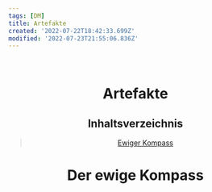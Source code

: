 ```yaml
---
tags: [DM]
title: Artefakte
created: '2022-07-22T18:42:33.699Z'
modified: '2022-07-23T21:55:06.836Z'
---
```


<div class="meta_for_parser tablespecs" style="visibility:hidden">Artefakte</div>
<div class="myWrapper" markdown="1" align="center">

# Artefakte
    
## Inhaltsverzeichnis

<div class="nav">

> [Ewiger Kompass](#1)
> [](#2)
> [](#3)

</div>

# <a name="1"></a> Der ewige Kompass




</div>
